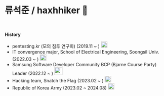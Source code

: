 # 류석준 / haxhhiker 🌌

<br>
  
**History** 
- pentesting.kr (모의 침투 연구회) (2019.11 ~ ) <img height="20" width="20" src="" />
- IT convergence major, School of Electrical Engineering, Soongsil Univ. (2022.03 ~ ) <img height="20" width="20" src="" />
- Samsung Software Developer Community BCP (Bjarne Course Party) Leader (2022.12 ~ ) <img height="25" width="25" src="https://github.com/haxhhiker/haxhhiker/assets/93699099/4ca3e505-f228-42ff-8b78-3d9f5c2a156b" />
- Hacking team, Snatch the Flag (2023.02 ~ ) <img height="20" width="20" src="" />
- Republic of Korea Army (2023.02 ~ 2024.08) <img height="20" width="20" src="" />

<br>

